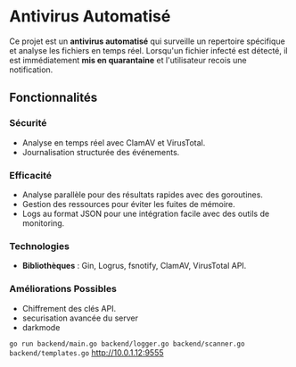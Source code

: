 # Antivirus Automatisé

Ce projet est un **antivirus automatisé** qui surveille un repertoire spécifique et analyse les fichiers en temps réel. Lorsqu'un fichier infecté est détecté, il est immédiatement **mis en quarantaine** et l'utilisateur recois une notification.

## Fonctionnalités

### Sécurité

- Analyse en temps réel avec ClamAV et VirusTotal.
- Journalisation structurée des événements.

### Efficacité

- Analyse parallèle pour des résultats rapides avec des goroutines.
- Gestion des ressources pour éviter les fuites de mémoire.
- Logs au format JSON pour une intégration facile avec des outils de monitoring.

### Technologies

- **Bibliothèques** : Gin, Logrus, fsnotify, ClamAV, VirusTotal API.

### Améliorations Possibles

- Chiffrement des clés API.
- securisation avancée du server
- darkmode

```go run backend/main.go backend/logger.go backend/scanner.go backend/templates.go``` 
http://10.0.1.12:9555